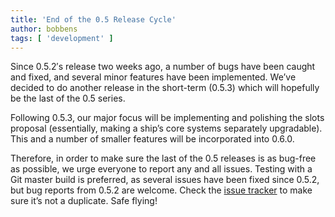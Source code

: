 ```yaml
---
title: 'End of the 0.5 Release Cycle'
author: bobbens
tags: [ 'development' ]
---
```


Since 0.5.2′s release two weeks ago, a number of bugs have been caught and fixed, and several minor features have been implemented. We’ve decided to do another release in the short-term (0.5.3) which will hopefully be the last of the 0.5 series.

Following 0.5.3, our major focus will be implementing and polishing the slots proposal (essentially, making a ship’s core systems separately upgradable). This and a number of smaller features will be incorporated into 0.6.0.

Therefore, in order to make sure the last of the 0.5 releases is as bug-free as possible, we urge everyone to report any and all issues. Testing with a Git master build is preferred, as several issues have been fixed since 0.5.2, but bug reports from 0.5.2 are welcome. Check the [issue tracker](https://github.com/naev/naev/issues) to make sure it’s not a duplicate. Safe flying!
